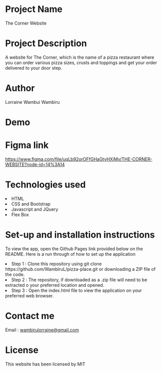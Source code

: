 # Project Name
 The Corner Website

# Project Description
 A website for The Corner, which is the name of a pizza restaurant where you can order various pizza sizes, crusts and toppings and get your order delivered to your door step.

# Author
 Lorraine Wambui Wambiru

# Demo

# Figma link
https://www.figma.com/file/uqLb92orOFfGHaGtyHXjMv/THE-CORNER-WEBSITE?node-id=14%3A14
 
 
# Technologies used
 <li> HTML</li>
 <li> CSS and Bootstrap</li>
 <li> Javascript and JQuery</li>
 <li> Flex Box</li>
 
# Set-up and installation instructions
 To view the app, open the Github Pages link provided below on the README. Here is a run through of how to set up the application

<li> Step 1 : Clone this repository using git clone https://github.com/WambiruL/pizza-place.git or downloading a ZIP file of the code.</li>
<li>Step 2 : The repository, if downloaded as a .zip file will need to be extracted o your preferred location and opened.</li>
<li>Step 3 : Open the index.html file to view the application on your preferred web browser.</li>

# Contact me
 Email : wambirulorraine@gmail.com

# License
 This website has been licensed by MIT
